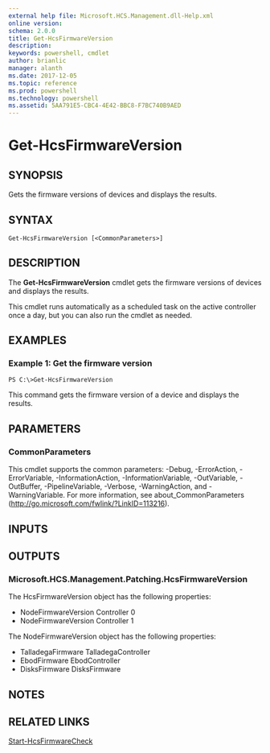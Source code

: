 ```yaml
---
external help file: Microsoft.HCS.Management.dll-Help.xml
online version: 
schema: 2.0.0
title: Get-HcsFirmwareVersion
description: 
keywords: powershell, cmdlet
author: brianlic
manager: alanth
ms.date: 2017-12-05
ms.topic: reference
ms.prod: powershell
ms.technology: powershell
ms.assetid: 5AA791E5-CBC4-4E42-BBC8-F7BC740B9AED
---
```


# Get-HcsFirmwareVersion

## SYNOPSIS
Gets the firmware versions of devices and displays the results.

## SYNTAX

```
Get-HcsFirmwareVersion [<CommonParameters>]
```

## DESCRIPTION
The **Get-HcsFirmwareVersion** cmdlet gets the firmware versions of devices and displays the results.

This cmdlet runs automatically as a scheduled task on the active controller once a day, but you can also run the cmdlet as needed.

## EXAMPLES

### Example 1: Get the firmware version
```
PS C:\>Get-HcsFirmwareVersion
```

This command gets the firmware version of a device and displays the results.

## PARAMETERS

### CommonParameters
This cmdlet supports the common parameters: -Debug, -ErrorAction, -ErrorVariable, -InformationAction, -InformationVariable, -OutVariable, -OutBuffer, -PipelineVariable, -Verbose, -WarningAction, and -WarningVariable. For more information, see about_CommonParameters (http://go.microsoft.com/fwlink/?LinkID=113216).

## INPUTS

## OUTPUTS

### Microsoft.HCS.Management.Patching.HcsFirmwareVersion
The HcsFirmwareVersion object has the following properties: 

- NodeFirmwareVersion Controller 0 
- NodeFirmwareVersion Controller 1

The NodeFirmwareVersion object has the following properties:

- TalladegaFirmware TalladegaController 
- EbodFirmware EbodController
- DisksFirmware DisksFirmware

## NOTES

## RELATED LINKS

[Start-HcsFirmwareCheck](./Start-HcsFirmwareCheck.md)

